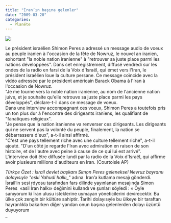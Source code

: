 ```yaml
---
title: "İran’ın başına gelenler"
date: "2009-03-20"
categories: 
  - Planéte
---
```


![](/uploads/image/8249.jpg)

Le président israélien Shimon Peres a adressé un message audio de voeux au peuple iranien à l'occasion de la fête de Nowruz, le nouvel an iranien, exhortant "la noble nation iranienne" à "retrouver sa juste place parmi les nations développées". Dans cet enregistrement, diffusé vendredi sur les ondes de la radio en farsi de la Voix d'Israël, qui émet vers l'Iran, le président israélien loue la culture persane. Ce message coïncide avec la vidéo adressée par le président américain Barack Obama à l'Iran à l'occasion de Nowruz.  
"Je me tourne vers la noble nation iranienne, au nom de l'ancienne nation juive, et je souhaite qu'elle retrouve sa juste place parmi les pays développés", déclare-t-il dans ce message de voeux.  
Dans une interview accompagnant ces voeux, Shimon Peres a toutefois pris un ton plus dur à l'encontre des dirigeants iraniens, les qualifiant de "fanatiques religieux".  
"Je pense que la nation iranienne va renverser ces dirigeants. Les dirigeants qui ne servent pas la volonté du peuple, finalement, la nation se débarrassera d'eux", a-t-il ainsi affirmé.  
"C'est une pays tellement riche avec une culture tellement riche", a-t-il ajouté. "D'un côté je regarde l'Iran avec admiration en raison de son histoire, et de l'autre avec peine à cause de ce qui lui est arrivé".  
L'interview doit être diffusée lundi par la radio de la Voix d'Israël, qui affirme avoir plusieurs millions d'auditeurs en Iran. (Courtoisie AP)

  
_Türkçe Özet : İsrail devlet başkanı Simon Peres geleneksel Nevruz bayramı dolayısıyle "eski Yahudi halkı__" adına  İran’a kutlama mesajı gönderdi. İsrail’in sesi rdyosu tarafından fars dilinde yayınlanan mesajında Simon Peres  «asil İran halkı» değimini kullandı ve şunları söyledi : « Öyle sanıyorum ki İran ulusu isteklerine uymayan yöneticilerini devirecektir. Bu ülke çok zengin bir kültüre sahiptir. Tarihi dolayısıyle bu ülkeye bir taraftan hayranlıkla bakarken diğer yandan onun başına gelenlerden dolayı üzüntü duyuyorum  
_
